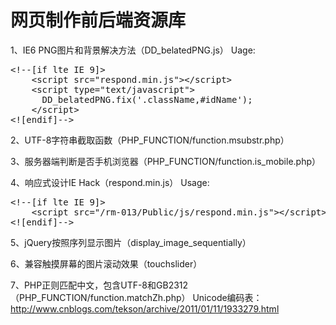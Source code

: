 网页制作前后端资源库
==================

1、IE6 PNG图片和背景解决方法（DD_belatedPNG.js）
Uage:
<pre>
&lt;!--[if lte IE 9]&gt;
	&lt;script src=&quot;respond.min.js&quot;&gt;&lt;/script&gt;
	&lt;script type=&quot;text/javascript&quot;&gt;
	  DD_belatedPNG.fix('.className,#idName'); 
	&lt;/script&gt;
&lt;![endif]--&gt;
</pre>
2、UTF-8字符串截取函数（PHP_FUNCTION/function.msubstr.php）

3、服务器端判断是否手机浏览器（PHP_FUNCTION/function.is_mobile.php）

4、响应式设计IE Hack（respond.min.js）
Usage:
<pre>
&lt;!--[if lte IE 9]&gt;  
	&lt;script src=&quot;/rm-013/Public/js/respond.min.js&quot;&gt;&lt;/script&gt;
&lt;![endif]--&gt;
</pre>
5、jQuery按照序列显示图片（display_image_sequentially）

6、兼容触摸屏幕的图片滚动效果（touchslider）

7、PHP正则匹配中文，包含UTF-8和GB2312（PHP_FUNCTION/function.matchZh.php）
Unicode编码表：http://www.cnblogs.com/tekson/archive/2011/01/11/1933279.html
